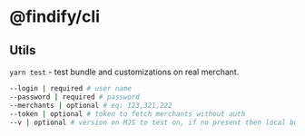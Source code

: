 # @findify/cli

## Utils

`yarn test` - test bundle and customizations on real merchant.
```bash
--login | required # user name
--password | required # password 
--merchants | optional # eq: 123,321,222
--token | optional # token to fetch merchants without auth
--v | optional # version on MJS to test on, if no present then local build will be used
```